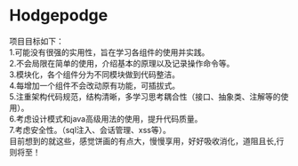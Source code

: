 # Hodgepodge

项目目标如下：  
1.可能没有很强的实用性，旨在学习各组件的使用并实践。  
2.不会局限在简单的使用，介绍基本的原理以及记录操作命令等。  
3.模块化，各个组件分为不同模块做到代码整洁。  
4.每增加一个组件不会改动原有功能，可插拔式。  
5.注重架构代码规范，结构清晰，多学习思考耦合性（接口、抽象类、注解等的使用）。  
6.考虑设计模式和java高级用法的使用，提升代码质量。  
7.考虑安全性。（sql注入、会话管理、xss等）。  
目前想到的就这些，感觉饼画的有点大，慢慢享用，好好吸收消化，道阻且长,行则将至！  

